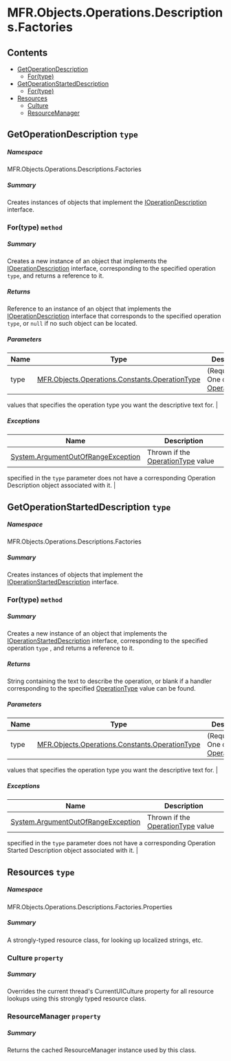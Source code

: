<a name='assembly'></a>
# MFR.Objects.Operations.Descriptions.Factories

## Contents

- [GetOperationDescription](#T-MFR-Objects-Operations-Descriptions-Factories-GetOperationDescription 'MFR.Objects.Operations.Descriptions.Factories.GetOperationDescription')
  - [For(type)](#M-MFR-Objects-Operations-Descriptions-Factories-GetOperationDescription-For-MFR-Objects-Operations-Constants-OperationType- 'MFR.Objects.Operations.Descriptions.Factories.GetOperationDescription.For(MFR.Objects.Operations.Constants.OperationType)')
- [GetOperationStartedDescription](#T-MFR-Objects-Operations-Descriptions-Factories-GetOperationStartedDescription 'MFR.Objects.Operations.Descriptions.Factories.GetOperationStartedDescription')
  - [For(type)](#M-MFR-Objects-Operations-Descriptions-Factories-GetOperationStartedDescription-For-MFR-Objects-Operations-Constants-OperationType- 'MFR.Objects.Operations.Descriptions.Factories.GetOperationStartedDescription.For(MFR.Objects.Operations.Constants.OperationType)')
- [Resources](#T-MFR-Objects-Operations-Descriptions-Factories-Properties-Resources 'MFR.Objects.Operations.Descriptions.Factories.Properties.Resources')
  - [Culture](#P-MFR-Objects-Operations-Descriptions-Factories-Properties-Resources-Culture 'MFR.Objects.Operations.Descriptions.Factories.Properties.Resources.Culture')
  - [ResourceManager](#P-MFR-Objects-Operations-Descriptions-Factories-Properties-Resources-ResourceManager 'MFR.Objects.Operations.Descriptions.Factories.Properties.Resources.ResourceManager')

<a name='T-MFR-Objects-Operations-Descriptions-Factories-GetOperationDescription'></a>
## GetOperationDescription `type`

##### Namespace

MFR.Objects.Operations.Descriptions.Factories

##### Summary

Creates instances of objects that implement the
[IOperationDescription](#T-MFR-Objects-IOperationDescription 'MFR.Objects.IOperationDescription')
interface.

<a name='M-MFR-Objects-Operations-Descriptions-Factories-GetOperationDescription-For-MFR-Objects-Operations-Constants-OperationType-'></a>
### For(type) `method`

##### Summary

Creates a new instance of an object that implements the
[IOperationDescription](#T-MFR-Objects-IOperationDescription 'MFR.Objects.IOperationDescription')
interface,
corresponding to the specified operation `type`,
and returns a reference to it.

##### Returns

Reference to an instance of an object that implements the
[IOperationDescription](#T-MFR-Objects-IOperationDescription 'MFR.Objects.IOperationDescription')
interface that
corresponds to the specified operation `type`, or
`null` if no such object can be located.

##### Parameters

| Name | Type | Description |
| ---- | ---- | ----------- |
| type | [MFR.Objects.Operations.Constants.OperationType](#T-MFR-Objects-Operations-Constants-OperationType 'MFR.Objects.Operations.Constants.OperationType') | (Required.) One of the [OperationType](#T-MFR-Objects-OperationType 'MFR.Objects.OperationType')
values that specifies the operation type you want the descriptive
text for. |

##### Exceptions

| Name | Description |
| ---- | ----------- |
| [System.ArgumentOutOfRangeException](http://msdn.microsoft.com/query/dev14.query?appId=Dev14IDEF1&l=EN-US&k=k:System.ArgumentOutOfRangeException 'System.ArgumentOutOfRangeException') | Thrown if the [OperationType](#T-MFR-Objects-OperationType 'MFR.Objects.OperationType') value
specified in the `type` parameter does not have a
corresponding Operation Description object associated with it. |

<a name='T-MFR-Objects-Operations-Descriptions-Factories-GetOperationStartedDescription'></a>
## GetOperationStartedDescription `type`

##### Namespace

MFR.Objects.Operations.Descriptions.Factories

##### Summary

Creates instances of objects that implement the
[IOperationStartedDescription](#T-MFR-Objects-IOperationStartedDescription 'MFR.Objects.IOperationStartedDescription')
interface.

<a name='M-MFR-Objects-Operations-Descriptions-Factories-GetOperationStartedDescription-For-MFR-Objects-Operations-Constants-OperationType-'></a>
### For(type) `method`

##### Summary

Creates a new instance of an object that implements the
[IOperationStartedDescription](#T-MFR-Objects-IOperationStartedDescription 'MFR.Objects.IOperationStartedDescription')
interface,
corresponding to the specified operation `type` ,
and returns a reference to it.

##### Returns

String containing the text to describe the operation, or blank if a
handler corresponding to the specified
[OperationType](#T-MFR-Objects-Operations-Constants-OperationType 'MFR.Objects.Operations.Constants.OperationType')
value can
be found.

##### Parameters

| Name | Type | Description |
| ---- | ---- | ----------- |
| type | [MFR.Objects.Operations.Constants.OperationType](#T-MFR-Objects-Operations-Constants-OperationType 'MFR.Objects.Operations.Constants.OperationType') | (Required.) One of the [OperationType](#T-MFR-Objects-OperationType 'MFR.Objects.OperationType')
values that specifies the operation type you want the descriptive
text for. |

##### Exceptions

| Name | Description |
| ---- | ----------- |
| [System.ArgumentOutOfRangeException](http://msdn.microsoft.com/query/dev14.query?appId=Dev14IDEF1&l=EN-US&k=k:System.ArgumentOutOfRangeException 'System.ArgumentOutOfRangeException') | Thrown if the [OperationType](#T-MFR-Objects-OperationType 'MFR.Objects.OperationType') value
specified in the `type` parameter does not have a
corresponding Operation Started Description object associated with it. |

<a name='T-MFR-Objects-Operations-Descriptions-Factories-Properties-Resources'></a>
## Resources `type`

##### Namespace

MFR.Objects.Operations.Descriptions.Factories.Properties

##### Summary

A strongly-typed resource class, for looking up localized strings, etc.

<a name='P-MFR-Objects-Operations-Descriptions-Factories-Properties-Resources-Culture'></a>
### Culture `property`

##### Summary

Overrides the current thread's CurrentUICulture property for all
  resource lookups using this strongly typed resource class.

<a name='P-MFR-Objects-Operations-Descriptions-Factories-Properties-Resources-ResourceManager'></a>
### ResourceManager `property`

##### Summary

Returns the cached ResourceManager instance used by this class.

